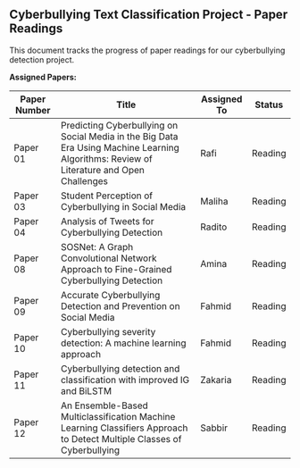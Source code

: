 ## Cyberbullying Text Classification Project - Paper Readings

This document tracks the progress of paper readings for our cyberbullying detection project.

**Assigned Papers:**

| Paper Number | Title | Assigned To | Status | 
|---|---|---|---|
| Paper 01 | Predicting Cyberbullying on Social Media in the Big Data Era Using Machine Learning Algorithms: Review of Literature and Open Challenges | Rafi |Reading |
| Paper 03 |Student Perception of Cyberbullying in Social Media  | Maliha | Reading|
| Paper 04 |Analysis of Tweets for Cyberbullying Detection  | Radito |Reading |
| Paper 08 |SOSNet: A Graph Convolutional Network Approach to Fine-Grained Cyberbullying Detection  | Amina |Reading |
| Paper 09 |Accurate Cyberbullying Detection and Prevention on Social Media  | Fahmid |Reading |
| Paper 10 |Cyberbullying severity detection: A machine learning approach  | Fahmid |Reading |
| Paper 11 |Cyberbullying detection and classification with improved IG and BiLSTM | Zakaria | Reading |
| Paper 12 |An Ensemble-Based Multiclassification Machine Learning Classifiers Approach to Detect Multiple Classes of Cyberbullying | Sabbir | Reading |
